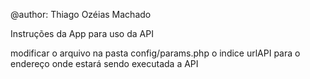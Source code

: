 @author: Thiago Ozéias Machado

Instruções da App para uso da API

modificar o arquivo na pasta config/params.php o indice urlAPI para o endereço onde estará sendo executada a API
